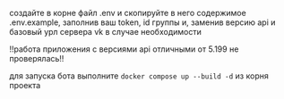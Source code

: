 создайте в корне файл .env и скопируйте в него содержимое .env.example, заполнив ваш token, id группы и, заменив версию api и базовый урл сервера vk в случае необходимости

!!работа приложения с версиями api отличными от 5.199 не проверялась!!

для запуска бота выполните `docker compose up --build -d` из корня проекта
